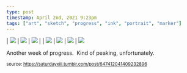 ```yaml
---
type: post
timestamp: April 2nd, 2021 9:23pm
tags: ["art", "sketch", "progress", "ink", "portrait", "marker"]
---
```


| <img src="https://saturdayxiii.github.io/media/647412041409232896_1.jpg"/> | <img src="https://saturdayxiii.github.io/media/647412041409232896_2.jpg"/> | <img src="https://saturdayxiii.github.io/media/647412041409232896_3.jpg"/> | 
| <img src="https://saturdayxiii.github.io/media/647412041409232896_4.jpg"/> | <img src="https://saturdayxiii.github.io/media/647412041409232896_5.jpg"/> | <img src="https://saturdayxiii.github.io/media/647412041409232896_6.jpg"/> | 
 <img src="https://saturdayxiii.github.io/media/647412041409232896_7.jpg"/>
        
Another week of progress.  Kind of peaking, unfortunately.<br/>
 
      
      
  
<small>source: https://saturdayxiii.tumblr.com/post/647412041409232896</small>